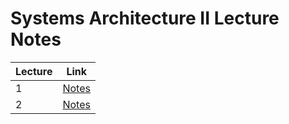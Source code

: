# Systems Architecture II Lecture Notes

| Lecture | Link |
| ------- | ---- |
| 1       | [Notes](https://github.com/kkmonlee/CM10195-Notes/blob/master/Lec1.md) |
| 2       | [Notes](https://github.com/kkmonlee/CM10195-Notes/blob/master/Lec2.md)  |
